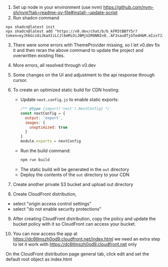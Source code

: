 1. Set up node in your environment (use nvm) https://github.com/nvm-sh/nvm?tab=readme-ov-file#install--update-script
2. Run shadcn command

```
npx shadcn@latest init
npx shadcn@latest add "https://v0.dev/chat/b/b_kFM3tBBfY5r?token=eyJhbGciOiJkaXIiLCJlbmMiOiJBMjU2R0NNIn0..AF3sau0TjGTedHbM.mIzx7JJiTjH_t7NMTPWqQ4gzfrfia07ofTWxDPgaQwIx0gH89R4cpDTp8TU.MV6sxSTLS1Kx7YJFw2z3RQ"
```

3. There were some errors with ThemeProvider missing, so I let v0.dev fix it and then reran the above command to update the project and overwritten existing files.

4. More errors, all resolved through v0.dev

5. Some changes on the UI and adjustment to the api response through cursor.

6. To create an optimized static build for CDN hosting:
   - Update `next.config.js` to enable static exports:
     ```js
     /** @type {import('next').NextConfig} */
     const nextConfig = {
       output: 'export',
       images: {
         unoptimized: true
       }
     }
     module.exports = nextConfig
     ```
   - Run the build command:
     ```bash
     npm run build
     ```
   - The static build will be generated in the `out` directory
   - Deploy the contents of the `out` directory to your CDN

7. Create another private S3 bucket and upload out directory

8. Create CloudFront distribution,
  - select "origin access control settings"
  - select "do not enable security protections"

9. After creating CloudFront distribution, copy the policy and update the bucket policy with it so CloudFront can access your bucket.

10. You can now access the app at https://dc6tlmszh0od9.cloudfront.net/index.html we need an extra step to let it work with https://dc6tlmszh0od9.cloudfront.net only

On the CloudFront distribution page general tab, click edit and set the default root object as index.html
